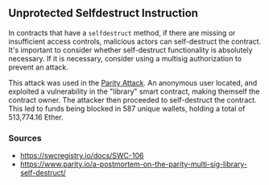 ## Unprotected Selfdestruct Instruction

In contracts that have a `selfdestruct` method, if there are missing or insufficient access controls, malicious actors can self-destruct the contract. It's important to consider whether self-destruct functionality is absolutely necessary. If it is necessary, consider using a multisig authorization to prevent an attack. 

This attack was used in the [Parity Attack](https://www.parity.io/a-postmortem-on-the-parity-multi-sig-library-self-destruct/). An anonymous user located, and exploited a vulnerability in the "library" smart contract, making themself the contract owner. The attacker then proceeded to self-destruct the contract. This led to funds being blocked in 587 unique wallets, holding a total of 513,774.16 Ether.

### Sources

- https://swcregistry.io/docs/SWC-106
- https://www.parity.io/a-postmortem-on-the-parity-multi-sig-library-self-destruct/